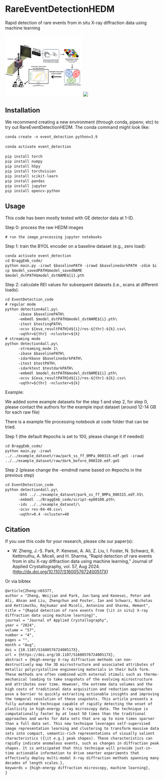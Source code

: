 # RareEventDetectionHEDM
Rapid detection of rare events from in situ X-ray diffraction data using machine learning

<p float="left">
  <img src="doc/REI_schematic.png" width="250" />
  <img src="/doc/REI-detailed-schematic.png" width="250" /> 
</p>

## Installation

We recommend creating a new environment (through conda, pipenv, etc) to try out RareEventDetectionHEDM. The conda command might look like:
```shell
conda create -n event_detection python=3.9

conda activate event_detection

pip install torch
pip install numpy
pip install h5py
pip install torchvision
pip install scikit-learn
pip install pandas
pip install jupyter
pip install opencv-python
```

## Usage

This code has been mostly tested with GE detector data at 1-ID. 

Step 0: process the raw HEDM images 
```shell
# run the image_processing jupyter notebooks
```

Step 1: train the BYOL encoder on a baseline dataset (e.g., zero load):
```shell
conda activate event_detection
cd BraggEmb_code/ 
python main.py -irawt $baselinePATH -irawd $baselinedarkPATH -zdim $i
cp $model_savedPATH$model_savedNAME $model_dstPATH$model_dstNAME${i}.pth
```

Step 2: calculate REI values for subsequent datasets (i.e., scans at different loads):
```shell 
cd EventDetection_code
# regular mode
python detection4all.py\
      -ibase $baselinePATH\
      -embmdl $model_dstPATH$model_dstNAME${i}.pth\
      -itest $testingPATH\
      -ocsv ${eva_resultPATH}d${i}/res-${thr}-${k}.csv\
      -uqthr=${thr} -ncluster=${k}
# streaming mode
python detection4all.py\
      -streaming_mode 1\
      -ibase $baselinePATH\
      -idarkbase $baselinedarkPATH\
      -itest $testPATH\
      -idarktest $testdarkPATH\
      -embmdl $model_dstPATH$model_dstNAME${i}.pth\
      -ocsv ${eva_resultPATH}d${i}/res-${thr}-${k}.csv\
      -uqthr=${thr} -ncluster=${k}
```

Example:

We added some example datasets for the step 1 and step 2, for step 0, please contact the authors for the example input dataset (around 12-14 GB for each raw file) 

There is a example file processing notebook at code folder that can be tried.

Step 1 (the default #epochs is set to 100, please change it if needed)
```shell
cd BraggEmb_code/
python main.py -irawt ../../example_dataset/raw/park_ss_ff_0MPa_000315.edf.ge5 -irawd ../../example_dataset/raw/dark_before_000320.edf.ge5
```

Step 2 (please change the -emdmdl name based on #epochs in the previous step)
```shell
cd EventDetection_code
python detection4all.py\
      -bh5 ../../example_dataset/park_ss_ff_0MPa_000315.edf.h5\
      -embmdl ../BraggEmb_code/script-ep00100.pth\
      -ids ../../example_dataset/\
      -ocsv res-04-40.csv\
      -uqthr=0.4 -ncluster=40
```


## Citation
If you use this code for your research, please cite our paper(s):
- W. Zheng, J.-S. Park, P. Kenesei, A. Ali, Z. Liu, I. Foster, N. Schwarz, R. Kettimuthu,
A. Miceli, and H. Sharma, “Rapid detection of rare events from in situ X-ray diffraction data
using machine learning,” Journal of Applied Crystallography, vol. 57, Aug 2024. (http://dx.doi.org/10.1107/S160057672400517X)

Or via bibtex

```
@article{Zheng:nb5377,
author = "Zheng, Weijian and Park, Jun-Sang and Kenesei, Peter and Ali, Ahsan and Liu, Zhengchun and Foster, Ian and Schwarz, Nicholas and Kettimuthu, Rajkumar and Miceli, Antonino and Sharma, Hemant",
title = "{Rapid detection of rare events from {\it in situ} X-ray diffraction data using machine learning}",
journal = "Journal of Applied Crystallography",
year = "2024",
volume = "57",
number = "4",
pages = "",
month = "Aug",
doi = {10.1107/S160057672400517X},
url = {https://doi.org/10.1107/S160057672400517X},
abstract = {High-energy X-ray diffraction methods can non-destructively map the 3D microstructure and associated attributes of metallic polycrystalline engineering materials in their bulk form. These methods are often combined with external stimuli such as thermo-mechanical loading to take snapshots of the evolving microstructure and attributes over time. However, the extreme data volumes and the high costs of traditional data acquisition and reduction approaches pose a barrier to quickly extracting actionable insights and improving the temporal resolution of these snapshots. This article presents a fully automated technique capable of rapidly detecting the onset of plasticity in high-energy X-ray microscopy data. The technique is computationally faster by at least 50 times than the traditional approaches and works for data sets that are up to nine times sparser than a full data set. This new technique leverages self-supervised image representation learning and clustering to transform massive data sets into compact, semantic-rich representations of visually salient characteristics ({\it e.g.} peak shapes). These characteristics can rapidly indicate anomalous events, such as changes in diffraction peak shapes. It is anticipated that this technique will provide just-in-time actionable information to drive smarter experiments that effectively deploy multi-modal X-ray diffraction methods spanning many decades of length scales.},
keywords = {high-energy diffraction microscopy, machine learning},
}


```
